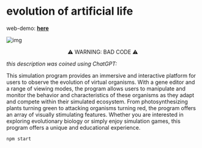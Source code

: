 # evolution of artificial life

web-demo: **[here](https://yuuretsu.github.io/evolution-of-artificial-life/)**

![img](./img/preview.gif)
 
<center> ⚠️ WARNING: BAD CODE ⚠️ </center>

_this description was coined using ChatGPT:_

This simulation program provides an immersive and interactive platform for users to observe the evolution of virtual organisms. With a gene editor and a range of viewing modes, the program allows users to manipulate and monitor the behavior and characteristics of these organisms as they adapt and compete within their simulated ecosystem. From photosynthesizing plants turning green to attacking organisms turning red, the program offers an array of visually stimulating features. Whether you are interested in exploring evolutionary biology or simply enjoy simulation games, this program offers a unique and educational experience.

```npm start```
